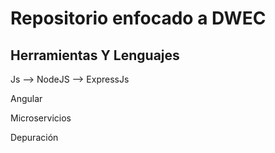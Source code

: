 <h1>Repositorio enfocado a DWEC</h1>

<h2>Herramientas Y Lenguajes</h2>

<p>Js</h3> --> NodeJS --> ExpressJs </p>
<p>Angular</p>
<p>Microservicios</p>
<p>Depuración</p>



